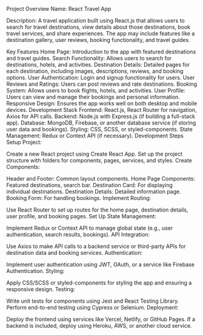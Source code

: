 Project Overview
Name: React Travel App

Description: A travel application built using React.js that allows users to search for travel destinations, view details about those destinations, book travel services, and share experiences. The app may include features like a destination gallery, user reviews, booking functionality, and travel guides.

Key Features
Home Page: Introduction to the app with featured destinations and travel guides.
Search Functionality: Allows users to search for destinations, hotels, and activities.
Destination Details: Detailed pages for each destination, including images, descriptions, reviews, and booking options.
User Authentication: Login and signup functionality for users.
User Reviews and Ratings: Users can post reviews and rate destinations.
Booking System: Allows users to book flights, hotels, and activities.
User Profile: Users can view and manage their bookings and personal information.
Responsive Design: Ensures the app works well on both desktop and mobile devices.
Development Stack
Frontend: React.js, React Router for navigation, Axios for API calls.
Backend: Node.js with Express.js (if building a full-stack app).
Database: MongoDB, Firebase, or another database service (if storing user data and bookings).
Styling: CSS, SCSS, or styled-components.
State Management: Redux or Context API (if necessary).
Development Steps
Setup Project:

Create a new React project using Create React App.
Set up the project structure with folders for components, pages, services, and styles.
Create Components:

Header and Footer: Common layout components.
Home Page Components: Featured destinations, search bar.
Destination Card: For displaying individual destinations.
Destination Details: Detailed information page.
Booking Form: For handling bookings.
Implement Routing:

Use React Router to set up routes for the home page, destination details, user profile, and booking pages.
Set Up State Management:

Implement Redux or Context API to manage global state (e.g., user authentication, search results, bookings).
API Integration:

Use Axios to make API calls to a backend service or third-party APIs for destination data and booking services.
Authentication:

Implement user authentication using JWT, OAuth, or a service like Firebase Authentication.
Styling:

Apply CSS/SCSS or styled-components for styling the app and ensuring a responsive design.
Testing:

Write unit tests for components using Jest and React Testing Library.
Perform end-to-end testing using Cypress or Selenium.
Deployment:

Deploy the frontend using services like Vercel, Netlify, or GitHub Pages.
If a backend is included, deploy using Heroku, AWS, or another cloud service.
